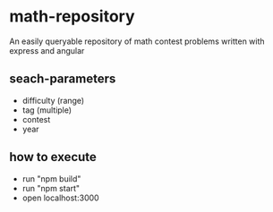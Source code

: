 # math-repository
An easily queryable repository of math contest problems written with express and angular

## seach-parameters
- difficulty (range)
- tag (multiple)
- contest
- year

## how to execute
- run "npm build"
- run "npm start"
- open localhost:3000